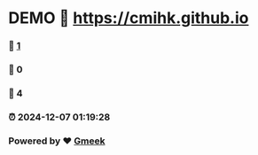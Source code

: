 # DEMO :link: https://cmihk.github.io 
### :page_facing_up: [1](https://cmihk.github.io/tag.html) 
### :speech_balloon: 0 
### :hibiscus: 4 
### :alarm_clock: 2024-12-07 01:19:28 
### Powered by :heart: [Gmeek](https://github.com/Meekdai/Gmeek)

